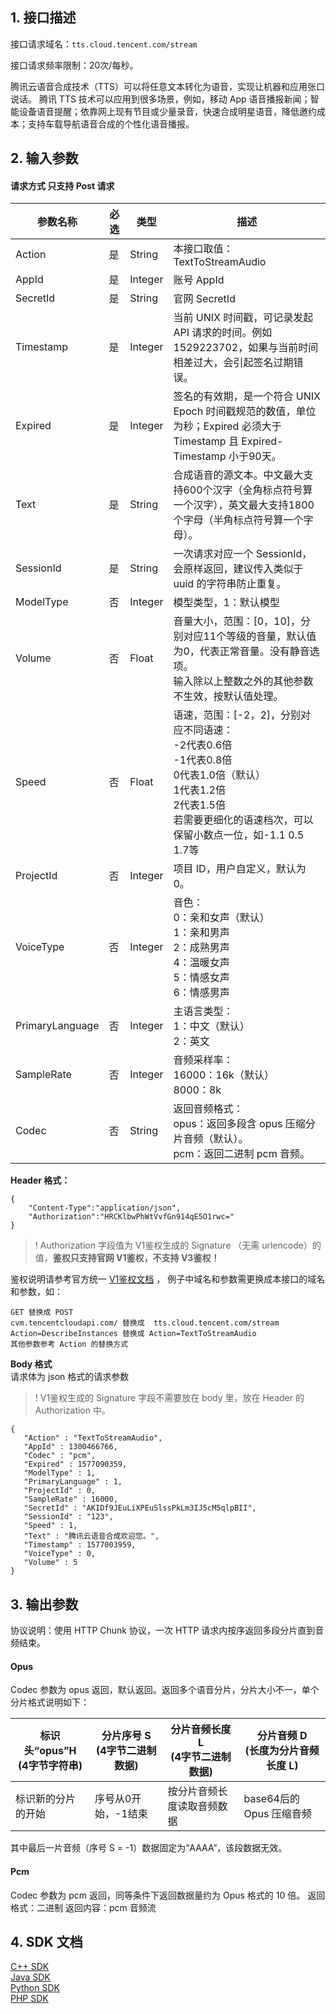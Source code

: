 ## 1. 接口描述
接口请求域名：`tts.cloud.tencent.com/stream`

接口请求频率限制：20次/每秒。

腾讯云语音合成技术（TTS）可以将任意文本转化为语音，实现让机器和应用张口说话。
腾讯 TTS 技术可以应用到很多场景，例如，移动 App 语音播报新闻；智能设备语音提醒；依靠网上现有节目或少量录音，快速合成明星语音，降低邀约成本；支持车载导航语音合成的个性化语音播报。


## 2. 输入参数
#### 请求方式 只支持 Post 请求
| 参数名称	| 必选	| 类型	| 描述 | 
| ------------ | ------- | ------- | ---------|
| Action	| 是	| String	| 本接口取值：TextToStreamAudio |
| AppId	| 是	| Integer	| 账号 AppId |
| SecretId	| 是	| String	| 官网 SecretId |
| Timestamp	| 是	| Integer	| 当前 UNIX 时间戳，可记录发起 API 请求的时间。例如1529223702，如果与当前时间相差过大，会引起签名过期错误。|
| Expired	| 是	| Integer	| 签名的有效期，是一个符合 UNIX Epoch 时间戳规范的数值，单位为秒；Expired 必须大于 Timestamp 且 Expired-Timestamp 小于90天。|
| Text	| 是	| String	| 合成语音的源文本。中文最大支持600个汉字（全角标点符号算一个汉字），英文最大支持1800个字母（半角标点符号算一个字母）。 |
| SessionId	| 是	| String	| 一次请求对应一个 SessionId，会原样返回，建议传入类似于 uuid 的字符串防止重复。|
| ModelType	| 否	| Integer	| 模型类型，1：默认模型 |
| Volume	| 否	| Float	| 音量大小，范围：[0，10]，分别对应11个等级的音量，默认值为0，代表正常音量。没有静音选项。<br>输入除以上整数之外的其他参数不生效，按默认值处理。|
| Speed	| 否	| Float	| 语速，范围：[-2，2]，分别对应不同语速：<br>-2代表0.6倍<br>-1代表0.8倍<br>0代表1.0倍（默认）<br>1代表1.2倍<br>2代表1.5倍<br>若需要更细化的语速档次，可以保留小数点一位，如-1.1 0.5 1.7等|
| ProjectId	| 否 | Integer	| 项目 ID，用户自定义，默认为0。|
| VoiceType	| 否	| Integer	| 音色：<br>0：亲和女声（默认）<br>1：亲和男声<br>2：成熟男声<br>4：温暖女声<br>5：情感女声<br>6：情感男声 |
| PrimaryLanguage	| 否	| Integer	| 主语言类型：<br>1：中文（默认）<br>2：英文|
| SampleRate	| 否	| Integer	| 音频采样率：<br>16000：16k（默认）<br>8000：8k |
| Codec	| 否	| String	| 返回音频格式：<br> opus：返回多段含 opus 压缩分片音频（默认）。<br>pcm：返回二进制 pcm 音频。 |

**Header 格式：**

```
{
	"Content-Type":"application/json",
	"Authorization":"HRCKlbwPhWtVvfGn914qE5O1rwc="
}
```
>! Authorization 字段值为 V1鉴权生成的 Signature （无需 urlencode）的值，**鉴权只支持官网 V1鉴权，不支持 V3鉴权！**  

鉴权说明请参考官方统一 [V1鉴权文档](https://cloud.tencent.com/document/product/1073/37991) ，
例子中域名和参数需更换成本接口的域名和参数，如：  

```
GET 替换成 POST  
cvm.tencentcloudapi.com/ 替换成  tts.cloud.tencent.com/stream  
Action=DescribeInstances 替换成 Action=TextToStreamAudio
其他参数参考 Action 的替换方式  
```

**Body 格式**  
请求体为 json 格式的请求参数  
>! V1鉴权生成的 Signature 字段不需要放在 body 里，放在 Header 的 Authorization 中。

```
{
   "Action" : "TextToStreamAudio",
   "AppId" : 1300466766,
   "Codec" : "pcm",
   "Expired" : 1577090359,
   "ModelType" : 1,
   "PrimaryLanguage" : 1,
   "ProjectId" : 0,
   "SampleRate" : 16000,
   "SecretId" : "AKIDf9JEuLiXPEuSlssPkLm3IJ5cM5qlpBII",
   "SessionId" : "123",
   "Speed" : 1,
   "Text" : "腾讯云语音合成欢迎您。",
   "Timestamp" : 1577003959,
   "VoiceType" : 0,
   "Volume" : 5
}
```
## 3. 输出参数
协议说明：使用 HTTP Chunk 协议，一次 HTTP 请求内按序返回多段分片直到音频结束。
#### Opus 
Codec 参数为 opus 返回，默认返回。返回多个语音分片，分片大小不一，单个分片格式说明如下：

| 标识头“opus”H<br>(4字节字符串)	| 分片序号 S<br>(4字节二进制数据)	| 分片音频长度 L<br>(4字节二进制数据)	| 分片音频 D<br>(长度为分片音频长度 L) |
| ----- | ----- | ----- | ----- |
| 标识新的分片的开始	| 序号从0开始，-1结束	| 按分片音频长度读取音频数据	|base64后的 Opus 压缩音频 |

其中最后一片音频（序号 S = -1）数据固定为“AAAA”，该段数据无效。

#### Pcm
Codec 参数为 pcm 返回，同等条件下返回数据量约为 Opus 格式的 10 倍。
返回格式：二进制
返回内容：pcm 音频流

## 4. SDK 文档

[C++ SDK](https://cloud.tencent.com/document/product/1073/37931)  
[Java SDK](https://cloud.tencent.com/document/product/1073/37933)  
[Python SDK](https://cloud.tencent.com/document/product/1073/37935)  
[PHP SDK](https://cloud.tencent.com/document/product/1073/37934)  
